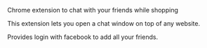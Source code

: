Chrome extension to chat with your friends while shopping

This extension lets you open a chat window on top of any website. 

Provides login with facebook to add all your friends.
